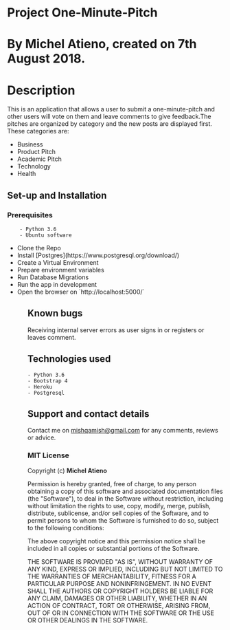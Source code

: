 # Project One-Minute-Pitch
# By Michel Atieno, created on 7th August 2018.

# Description

 This is an application that allows a user to submit a one-minute-pitch and other users will vote on them and leave comments to give feedback.The pitches are organized by category and the new posts are displayed first.
 These categories are:
<ul> 
    <li> Business</li>
    <li>Product Pitch</li>
    <li>Academic Pitch</li>
    <li>Technology</li>
    <li>Health
</li>
</ul>

## Set-up and Installation
###     Prerequisites
        - Python 3.6
        - Ubuntu software

<ul>
    <li>Clone the Repo</li>
    <li>Install [Postgres](https://www.postgresql.org/download/)</li>
    <li>Create a Virtual Environment</li>
    <li> Prepare environment variables</li>
    <li>Run Database Migrations</li>
    <li>Run the app in development</li>
    <li>Open the browser on `http://localhost:5000/`</li>
<ul>            

## Known bugs
Receiving internal server errors as user signs in or registers or leaves comment.

## Technologies used
    - Python 3.6
    - Bootstrap 4
    - Heroku
    - Postgresql

## Support and contact details
Contact me on mishqamish@gmail.com for any comments, reviews or advice.

### MIT License
Copyright (c) **Michel Atieno**

Permission is hereby granted, free of charge, to any person obtaining a copy of this software and associated documentation files (the "Software"), to deal in the Software without restriction, including without limitation the rights to use, copy, modify, merge, publish, distribute, sublicense, and/or sell copies of the Software, and to permit persons to whom the Software is furnished to do so, subject to the following conditions:

The above copyright notice and this permission notice shall be included in all copies or substantial portions of the Software.

THE SOFTWARE IS PROVIDED "AS IS", WITHOUT WARRANTY OF ANY KIND, EXPRESS OR IMPLIED, INCLUDING BUT NOT LIMITED TO THE WARRANTIES OF MERCHANTABILITY, FITNESS FOR A PARTICULAR PURPOSE AND NONINFRINGEMENT. IN NO EVENT SHALL THE AUTHORS OR COPYRIGHT HOLDERS BE LIABLE FOR ANY CLAIM, DAMAGES OR OTHER LIABILITY, WHETHER IN AN ACTION OF CONTRACT, TORT OR OTHERWISE, ARISING FROM, OUT OF OR IN CONNECTION WITH THE SOFTWARE OR THE USE OR OTHER DEALINGS IN THE SOFTWARE.